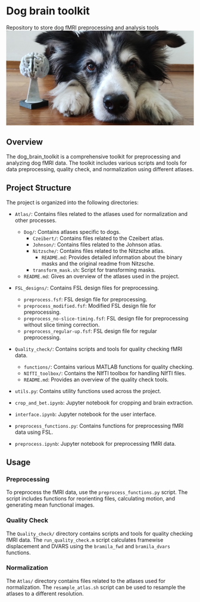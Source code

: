 # Dog brain toolkit

Repository to store dog fMRI preprocessing and analysis tools
![Odin](odin.jpg)

## Overview

The dog_brain_toolkit is a comprehensive toolkit for preprocessing and analyzing dog fMRI data. The toolkit includes various scripts and tools for data preprocessing, quality check, and normalization using different atlases.

## Project Structure

The project is organized into the following directories:

- `Atlas/`: Contains files related to the atlases used for normalization and other processes.
  - `Dog/`: Contains atlases specific to dogs.
    - `Czeibert/`: Contains files related to the Czeibert atlas.
    - `Johnson/`: Contains files related to the Johnson atlas.
    - `Nitzsche/`: Contains files related to the Nitzsche atlas.
      - `README.md`: Provides detailed information about the binary masks and the original readme from Nitzsche.
    - `transform_mask.sh`: Script for transforming masks.
  - `README.md`: Gives an overview of the atlases used in the project.

- `FSL_designs/`: Contains FSL design files for preprocessing.
  - `preprocess.fsf`: FSL design file for preprocessing.
  - `preprocess_modified.fsf`: Modified FSL design file for preprocessing.
  - `preprocess_no-slice-timing.fsf`: FSL design file for preprocessing without slice timing correction.
  - `preprocess_regular-up.fsf`: FSL design file for regular preprocessing.

- `Quality_check/`: Contains scripts and tools for quality checking fMRI data.
  - `functions/`: Contains various MATLAB functions for quality checking.
  - `NIfTI_toolbox/`: Contains the NIfTI toolbox for handling NIfTI files.
  - `README.md`: Provides an overview of the quality check tools.

- `utils.py`: Contains utility functions used across the project.

- `crop_and_bet.ipynb`: Jupyter notebook for cropping and brain extraction.

- `interface.ipynb`: Jupyter notebook for the user interface.

- `preprocess_functions.py`: Contains functions for preprocessing fMRI data using FSL.

- `preprocess.ipynb`: Jupyter notebook for preprocessing fMRI data.

## Usage

### Preprocessing

To preprocess the fMRI data, use the `preprocess_functions.py` script. The script includes functions for reorienting files, calculating motion, and generating mean functional images.

### Quality Check

The `Quality_check/` directory contains scripts and tools for quality checking fMRI data. The `run_quality_check.m` script calculates framewise displacement and DVARS using the `bramila_fwd` and `bramila_dvars` functions.

### Normalization

The `Atlas/` directory contains files related to the atlases used for normalization. The `resample_atlas.sh` script can be used to resample the atlases to a different resolution.
